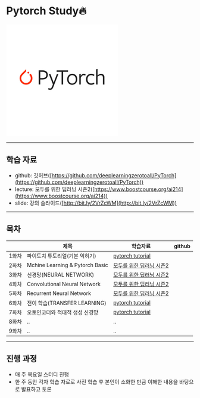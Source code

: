 # Pytorch Study🔥

<img src="images/pytorch%20image.png" width="300" height="300">

---
## 학습 자료
- github: 깃허브([https://github.com/deeplearningzerotoall/PyTorch](https://github.com/deeplearningzerotoall/PyTorch))
- lecture: 모두를 위한 딥러닝 시즌2([https://www.boostcourse.org/ai214](https://www.boostcourse.org/ai214))
- slide: 강의 슬라이드([http://bit.ly/2VrZcWM](http://bit.ly/2VrZcWM))

---
## 목차
||제목|학습자료|github|
|---|---|---|---|
|1화차|파이토치 튜토리얼(기본 익히기)|[pytorch tutorial](https://tutorials.pytorch.kr/)|
|2화차|Mchine Learning & Pytorch Basic|[모두를 위한 딥러닝 시즌2](https://www.boostcourse.org/ai214)|
|3화차|신경망(NEURAL NETWORK)|[모두를 위한 딥러닝 시즌2](https://www.boostcourse.org/ai214)|
|4화차|Convolutional Neural Network|[모두를 위한 딥러닝 시즌2](https://www.boostcourse.org/ai214)|
|5화차|Recurrent Neural Network|[모두를 위한 딥러닝 시즌2](https://www.boostcourse.org/ai214)|
|6화차|전이 학습(TRANSFER LEARNING)|[pytorch tutorial](https://tutorials.pytorch.kr/)|
|7화차|오토인코더와 적대적 생성 신경망|[pytorch tutorial](https://tutorials.pytorch.kr/)|
|8화차|..|..|
|9화차|..|..|

---
## 진행 과정
- 매 주 목요일 스터디 진행 
- 한 주 동안 각자 학습 자료로 사전 학습 후 본인이 소화한 만큼 이해한 내용을 바탕으로 발표하고 토론 
